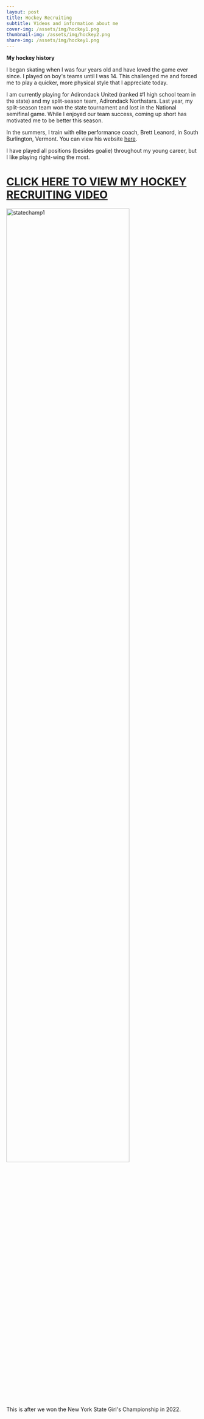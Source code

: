 ```yaml
---
layout: post
title: Hockey Recruiting
subtitle: Videos and information about me
cover-img: /assets/img/hockey1.png
thumbnail-img: /assets/img/hockey2.png
share-img: /assets/img/hockey1.png
---
```


**My hockey history**

I began skating when I was four years old and have loved the game ever since. I played on boy's teams until I was 14. This challenged me and forced me to play a quicker, more physical style that I appreciate today. 

I am currently playing for Adirondack United (ranked #1 high school team in the state) and my split-season team, Adirondack Northstars. Last year, my split-season team won the state tournament and lost in the National semifinal game. While I enjoyed our team success, coming up short has motivated me to be better this season. 

In the summers, I train with elite performance coach, Brett Leanord, in South Burlington, Vermont. You can view his website [here](https://leonardhockey.com/). 

I have played all positions (besides goalie) throughout my young career, but I like playing right-wing the most.

# [CLICK HERE TO VIEW MY HOCKEY RECRUITING VIDEO](https://www.youtube.com/watch?v=ppN7CWXyyY0)

<img width="80%" alt="statechamp1" src="https://user-images.githubusercontent.com/122045871/216217392-e3e6e696-7689-44cc-afb6-966d1798c5c6.png">

This is after we won the New York State Girl's Championship in 2022. 
